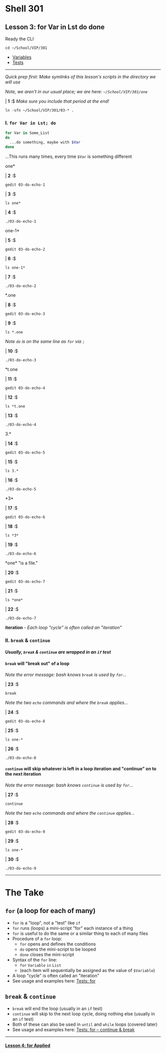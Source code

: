 # Shell 301
## Lesson 3: for Var in Lst do done

Ready the CLI

```console
cd ~/School/VIP/301
```

- [Variables](https://github.com/inkVerb/vip/blob/master/Cheat-Sheets/Variables.md)
- [Tests](https://github.com/inkVerb/vip/blob/master/Cheat-Sheets/Tests.md)

___

*Quick prep first: Make symlinks of this lesson's scripts in the directory we will use*

*Note, we aren't in our usual place; we are here: `~/School/VIP/301/one`*

| **1** :$ *Make sure you include that period at the end!*

```console
ln -sfn ~/School/VIP/301/03-* .
```

### I. `for Var in Lst; do`

```sh
for Var in Some_List
do
  ...do something, maybe with $Var
done
```

...This runs many times, every time `$Var` is something different

one*

| **2** :$

```console
gedit 03-do-echo-1
```

| **3** :$

```console
ls one*
```

| **4** :$

```console
./03-do-echo-1
```

one-1*

| **5** :$

```console
gedit 03-do-echo-2
```

| **6** :$

```console
ls one-1*
```

| **7** :$

```console
./03-do-echo-2
```

*.one

| **8** :$

```console
gedit 03-do-echo-3
```

| **9** :$

```console
ls *.one
```

*Note `do` is on the same line as `for` via `;`*

| **10** :$

```console
./03-do-echo-3
```

*t.one

| **11** :$

```console
gedit 03-do-echo-4
```

| **12** :$

```console
ls *t.one
```

| **13** :$

```console
./03-do-echo-4
```

3.*

| **14** :$

```console
gedit 03-do-echo-5
```

| **15** :$

```console
ls 3.*
```

| **16** :$

```console
./03-do-echo-5
```

\*3*

| **17** :$

```console
gedit 03-do-echo-6
```

| **18** :$

```console
ls *3*
```

| **19** :$

```console
./03-do-echo-6
```

\*one* "is a file."

| **20** :$

```console
gedit 03-do-echo-7
```

| **21** :$

```console
ls *one*
```

| **22** :$

```console
./03-do-echo-7
```

**iteration** - *Each loop "cycle" is often called an "iteration"*

### II. `break` & `continue`

#### *Usually, `break` & `continue` are wrapped in an `if` test*

#### `break` will "break out" of a loop

*Note the error message: bash knows `break` is used by `for`...*

| **23** :$

```console
break
```

*Note the two `echo` commands and where the `break` applies...*

| **24** :$

```console
gedit 03-do-echo-8
```

| **25** :$

```console
ls one-*
```

| **26** :$

```console
./03-do-echo-8
```

#### `continue` will skip whatever is left in a loop iteration and "continue" on to the next iteration

*Note the error message: bash knows `continue` is used by `for`...*

| **27** :$

```console
continue
```

*Note the two `echo` commands and where the `continue` applies...*

| **28** :$

```console
gedit 03-do-echo-9
```

| **29** :$

```console
ls one-*
```

| **30** :$

```console
./03-do-echo-9
```

___

# The Take

## `for` (a loop for each of many)
- `for` is a "loop", not a "test" like `if`
- `for` runs (loops) a mini-script "for" each instance of a thing
- `for` is useful to do the same or a similar thing to each of many files
- Procedure of a `for` loop:
  - `for` opens and defines the conditions
  - `do` opens the mini-script to be looped
  - `done` closes the mini-script
- Syntax of the `for` line:
  - `for` `Variable` `in` `List`
  - (each item will sequentially be assigned as the value of `$Variable`)
- A loop "cycle" is often called an "iteration"
- See usage and examples here: [Tests: for](https://github.com/inkVerb/vip/blob/master/Cheat-Sheets/Tests.md#iii-for-variabl-in-lst)

##  `break` & `continue`
- `break` will end the loop (usually in an `if` test)
- `continue` will skip to the next loop cycle, doing nothing else (usually in an `if` test)
- Both of these can also be used in `until` and `while` loops (covered later)
- See usage and examples here: [Tests: for – continue & break](https://github.com/inkVerb/vip/blob/master/Cheat-Sheets/Tests.md#continue--break)

___

#### [Lesson 4: for Applied](https://github.com/inkVerb/vip/blob/master/301/Lesson-04.md)

